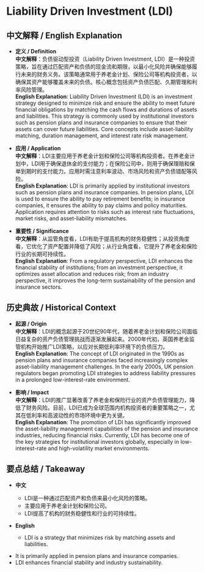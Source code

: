 # Liability Driven Investment (LDI)

## 中文解释 / English Explanation

* **定义 / Definition**  
  **中文解释**：负债驱动型投资（Liability Driven Investment, LDI）是一种投资策略，旨在通过匹配资产和负债的现金流和期限，以最小化风险并确保能够履行未来的财务义务。该策略通常用于养老金计划、保险公司等机构投资者，以确保其资产能够覆盖未来的负债。核心概念包括资产负债匹配、久期管理和利率风险管理。  
  **English Explanation**: Liability Driven Investment (LDI) is an investment strategy designed to minimize risk and ensure the ability to meet future financial obligations by matching the cash flows and durations of assets and liabilities. This strategy is commonly used by institutional investors such as pension plans and insurance companies to ensure that their assets can cover future liabilities. Core concepts include asset-liability matching, duration management, and interest rate risk management.

* **应用 / Application**  
  **中文解释**：LDI主要应用于养老金计划和保险公司等机构投资者。在养老金计划中，LDI用于确保退休金的支付能力；在保险公司中，则用于确保理赔和保单到期时的支付能力。应用时需注意利率波动、市场风险和资产负债错配等风险。  
  **English Explanation**: LDI is primarily applied by institutional investors such as pension plans and insurance companies. In pension plans, LDI is used to ensure the ability to pay retirement benefits; in insurance companies, it ensures the ability to pay claims and policy maturities. Application requires attention to risks such as interest rate fluctuations, market risks, and asset-liability mismatches.

* **重要性 / Significance**  
  **中文解释**：从监管角度看，LDI有助于提高机构的财务稳健性；从投资角度看，它优化了资产配置并降低了风险；从行业角度看，它提升了养老金和保险行业的长期可持续性。  
  **English Explanation**: From a regulatory perspective, LDI enhances the financial stability of institutions; from an investment perspective, it optimizes asset allocation and reduces risk; from an industry perspective, it improves the long-term sustainability of the pension and insurance sectors.

## 历史典故 / Historical Context

* **起源 / Origin**  
  **中文解释**：LDI的概念起源于20世纪90年代，随着养老金计划和保险公司面临日益复杂的资产负债管理挑战而逐渐发展起来。2000年代初，英国养老金监管机构开始推广LDI策略，以应对长期低利率环境下的负债压力。  
  **English Explanation**: The concept of LDI originated in the 1990s as pension plans and insurance companies faced increasingly complex asset-liability management challenges. In the early 2000s, UK pension regulators began promoting LDI strategies to address liability pressures in a prolonged low-interest-rate environment.

* **影响 / Impact**  
  **中文解释**：LDI的推广显著改善了养老金和保险行业的资产负债管理能力，降低了财务风险。目前，LDI已成为全球范围内机构投资者的重要策略之一，尤其在低利率和高波动性的市场环境中更为关键。  
  **English Explanation**: The promotion of LDI has significantly improved the asset-liability management capabilities of the pension and insurance industries, reducing financial risks. Currently, LDI has become one of the key strategies for institutional investors globally, especially in low-interest-rate and high-volatility market environments.

## 要点总结 / Takeaway

* **中文**  
  - LDI是一种通过匹配资产和负债来最小化风险的策略。
  - 主要应用于养老金计划和保险公司。
  - LDI提高了机构的财务稳健性和行业的可持续性。

* **English**  
  - LDI is a strategy that minimizes risk by matching assets and liabilities.
- It is primarily applied in pension plans and insurance companies.
- LDI enhances financial stability and industry sustainability.